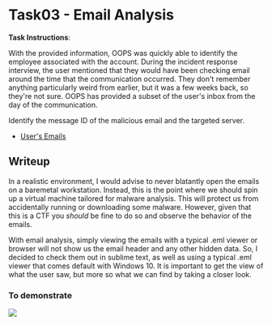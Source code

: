 # Task03 - Email Analysis

**Task Instructions**:

With the provided information, OOPS was quickly able to identify the employee associated with the account. During the incident response interview, the user mentioned that they would have been checking email around the time that the communication occurred. They don't remember anything particularly weird from earlier, but it was a few weeks back, so they're not sure. OOPS has provided a subset of the user's inbox from the day of the communication.

Identify the message ID of the malicious email and the targeted server.

* [User's Emails]

## Writeup

In a realistic environment, I would advise to never blatantly open the emails on a baremetal workstation. Instead, this is the point where we should spin up a virtual machine tailored for malware analysis. This will protect us from accidentally running or downloading some malware. However, given that this is a CTF you *should* be fine to do so and observe the behavior of the emails. 

With email analysis, simply viewing the emails with a typical .eml viewer or browser will not show us the email header and any other hidden data. So, I decided to check them out in sublime text, as well as using a typical .eml viewer that comes default with Windows 10. It is important to get the view of what the user saw, but more so what we can find by taking a closer look.

### To demonstrate
<img src="https://github.com/colton-gabertan/NSACodeBreaker2021/blob/task03/emails.zip">


[User's Emails]: https://github.com/colton-gabertan/NSACodeBreaker2021/blob/task03/emails.zip
